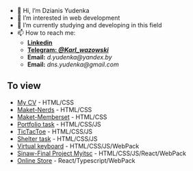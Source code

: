 - 👋 Hi, I’m Dzianis Yudenka
- 👀 I’m interested in web development
- 🌱 I’m currently studying and developing in this field
- 📫 How to reach me: 
   *  [**Linkedin**](https://www.linkedin.com/in/denisyudenkojs/)
   *  [**Telegram: _@Karl_wazowski_**](https://t.me/Karl_wazowski) 
   * **Email:** _d.yudenka@yandex.by_ 
   * **Email:** _dns.yudenka@gmail.com_ 
   
## To view

 * [My CV](https://dnsyoudnk.github.io/My_CV/) - HTML/CSS
 * [Maket-Nerds](https://dnsyoudnk.github.io/web-Nerds-example/) - HTML/CSS
 * [Maket-Memberset](https://dnsyoudnk.github.io/Maket-Memberset/) - HTML/CSS
 * [Portfolio task](https://dnsyoudnk.github.io/Building-completed-applications/portfolio/) - HTML/CSS/JS
 * [TicTacToe](https://dnsyoudnk.github.io/Building-completed-applications/TicTacToe/) - HTML/CSS/JS
 * [Shelter task](https://dnsyoudnk.github.io/shelter-task/shelter/pages/main/) - HTML/CSS/JS
 * [Virtual keyboard](https://dnsyoudnk.github.io/Virtual-keyboard-0/virtual_keyboard/) - HTML/CSS/JS/WebPack
 * [Sinaw-Final Project Myitsc](https://sinaw-project.netlify.app/) - HTML/CSS/JS/React/WebPack
 * [Online Store](https://dnsyoudnk-online-store.netlify.app/) - React/Typescript/WebPack
